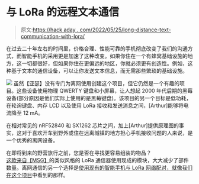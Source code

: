 # 与 LoRa 的远程文本通信

> 原文:[https://hack aday . com/2022/05/25/long-distance-text-communication-with-lora/](https://hackaday.com/2022/05/25/long-distance-text-communication-with-lora/)

在过去二十年左右的时间里，价格合理、性能可靠的手机彻底改变了我们的沟通方式，而智能手机的采用更是加速了这种改变。如果你住在一个有蜂窝基础设施的地方，这一切都很好，但如果你住在更偏远的地区，你就必须更有创造性。例如，这种基于文本的通信设备，可以让你发送文本信息，而无需那些繁琐的基础设施。

[![](../Images/09cbfec06416eb0bae0937dc7ec4c1d5.png)](https://hackaday.com/wp-content/uploads/2022/05/loraqwerty_detail.jpg) 虽然【亚瑟】没有专门为离网使用创建这个项目，但它仍然是一个有趣的项目。这些设备使用物理 QWERTY 键盘和小屏幕，让人想起 2000 年代后期的黑莓设备(部分原因是他们实际上使用的是黑莓键盘)。该项目的另一个目标是低功耗，在轮询键盘、内存 LCD 以及使用 LoRa 接收和发送消息之间，[Arthur]能够将电流降至 12 mA。

在相对常见的 nRF52840 和 SX1262 芯片之间，加上[Arthur]提供原理图的事实，这对于喜欢开车到野外或住在远离城镇的地方担心手机接收问题的人来说，是一个优秀的离网设备。

在即将到来的野营旅行之前，您是否在寻找更容易组装的物品？[这款来自【MSG】](https://hackaday.com/2021/02/05/lora-messenger-does-its-best-blackberry-impression/)的类似风格的 LoRa 通信器使用现成的模块，大大减少了部件数量。离网通信的另一个选择是[使用现有的智能手机与 LoRa 网络配对，就像我们在这个项目](https://hackaday.com/2022/02/21/an-off-grid-makeshift-cell-network/)中看到的那样。